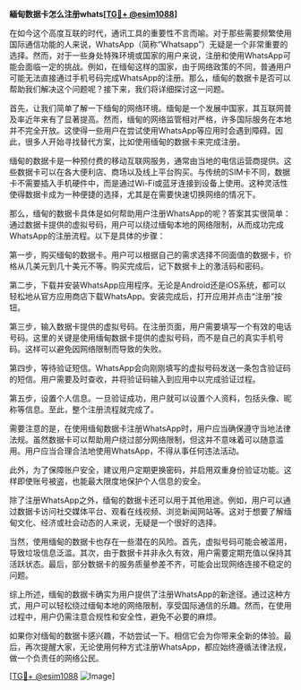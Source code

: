 **緬甸数据卡怎么注册whats[[TG💪+ @esim1088](https://t.me/s/esim1088)]**

在如今这个高度互联的时代，通讯工具的重要性不言而喻。对于那些需要频繁使用国际通信功能的人来说，WhatsApp（简称“Whatsapp”）无疑是一个非常重要的选择。然而，对于一些身处特殊环境或国家的用户来说，注册和使用WhatsApp可能会面临一定的挑战。例如，在缅甸这样的国家，由于网络政策的不同，普通用户可能无法直接通过手机号码完成WhatsApp的注册。那么，缅甸的数据卡是否可以帮助我们解决这个问题呢？接下来，我们将详细探讨这一问题。

首先，让我们简单了解一下缅甸的网络环境。缅甸是一个发展中国家，其互联网普及率近年来有了显著提高。然而，缅甸的网络监管相对严格，许多国际服务在本地并不完全开放。这使得一些用户在尝试使用WhatsApp等应用时会遇到障碍。因此，很多人开始寻找替代方案，比如使用缅甸的数据卡来完成注册。

缅甸的数据卡是一种预付费的移动互联网服务，通常由当地的电信运营商提供。这些数据卡可以在各大便利店、商场以及线上平台购买。与传统的SIM卡不同，数据卡不需要插入手机硬件中，而是通过Wi-Fi或蓝牙连接到设备上使用。这种灵活性使得数据卡成为一种便捷的选择，尤其是在需要快速切换网络的情况下。

那么，缅甸的数据卡具体是如何帮助用户注册WhatsApp的呢？答案其实很简单：通过数据卡提供的虚拟号码，用户可以绕过缅甸本地的网络限制，从而成功完成WhatsApp的注册流程。以下是具体的步骤：

第一步，购买缅甸的数据卡。用户可以根据自己的需求选择不同面值的数据卡，价格从几美元到几十美元不等。购买完成后，记下数据卡上的激活码和密码。

第二步，下载并安装WhatsApp应用程序。无论是Android还是iOS系统，都可以轻松地从官方应用商店下载WhatsApp。安装完成后，打开应用并点击“注册”按钮。

第三步，输入数据卡提供的虚拟号码。在注册页面，用户需要填写一个有效的电话号码。这里的关键是使用缅甸数据卡提供的虚拟号码，而不是自己的真实手机号码。这样可以避免因网络限制而导致的失败。

第四步，等待验证短信。WhatsApp会向刚刚填写的虚拟号码发送一条包含验证码的短信。用户需要及时查收，并将验证码输入到应用中以完成验证过程。

第五步，设置个人信息。一旦验证成功，用户就可以设置个人资料，包括头像、昵称等信息。至此，整个注册流程就完成了。

需要注意的是，在使用缅甸数据卡注册WhatsApp时，用户应当确保遵守当地法律法规。虽然数据卡可以帮助用户绕过部分网络限制，但这并不意味着可以随意滥用。用户应当合理合法地使用WhatsApp，不得从事任何违法活动。

此外，为了保障账户安全，建议用户定期更换密码，并启用双重身份验证功能。这样即使账号被盗，也能最大限度地保护个人信息的安全。

除了注册WhatsApp之外，缅甸的数据卡还可以用于其他用途。例如，用户可以通过数据卡访问社交媒体平台、观看在线视频、浏览新闻网站等。这对于想要了解缅甸文化、经济或社会动态的人来说，无疑是一个很好的选择。

当然，使用缅甸的数据卡也存在一些潜在的风险。首先，虚拟号码可能会被滥用，导致垃圾信息泛滥。其次，由于数据卡并非永久有效，用户需要定期充值以保持其活跃状态。最后，部分数据卡的服务质量参差不齐，可能会出现网络连接不稳定的问题。

综上所述，缅甸的数据卡确实为用户提供了注册WhatsApp的新途径。通过这种方式，用户可以轻松绕过缅甸本地的网络限制，享受国际通信的乐趣。然而，在使用过程中，用户仍需注意合规性和安全性，避免不必要的麻烦。

如果你对缅甸的数据卡感兴趣，不妨尝试一下。相信它会为你带来全新的体验。最后，再次提醒大家，无论使用何种方式注册WhatsApp，都应始终遵循法律法规，做一个负责任的网络公民。

[[TG💪+ @esim1088](https://t.me/s/esim1088) ![Image](https://i.postimg.cc/4NQfJmqS/Snipaste-2025-05-13-00-14-12.png)]